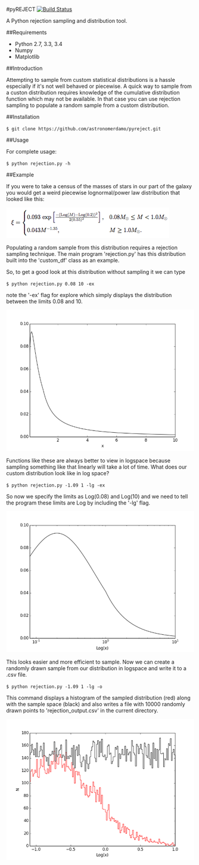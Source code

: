 #pyREJECT [![Build Status](https://travis-ci.org/astronomerdamo/pyreject.svg)](https://travis-ci.org/astronomerdamo/pyreject)

A Python rejection sampling and distribution tool.

##Requirements

* Python 2.7, 3.3, 3.4 
* Numpy
* Matplotlib

##Introduction

Attempting to sample from custom statistical distributions is a hassle especially if it's not well behaved or piecewise. A quick way to sample from a custon distribution requires knowledge of the cumulative distribution function which may not be available. In that case you can use rejection sampling to populate a random sample from a custom distribution.

##Installation

`
$ git clone https://github.com/astronomerdamo/pyreject.git
`

##Usage

For complete usage:

`
$ python rejection.py -h
`

##Example

If you were to take a census of the masses of stars in our part of the galaxy you would get a weird piecewise lognormal/power law distribution that looked like this:

![Chabrier2005 IMF](images/imf.png)

Populating a random sample from this distribution requires a rejection sampling technique. The main program 'rejection.py' has this distribution built into the 'custom_df' class as an example.

So, to get a good look at this distribution without sampling it we can type

`
$ python rejection.py 0.08 10 -ex
`

note the '-ex' flag for explore which simply displays the distribution between the limits 0.08 and 10.

![IMF in linear space](images/imf_linear.png)

Functions like these are always better to view in logspace because sampling something like that linearly will take a lot of time. What does our custom distribution look like in log space?

`
$ python rejection.py -1.09 1 -lg -ex
`

So now we specify the limits as Log(0.08) and Log(10) and we need to tell the program these limits are Log by including the '-lg' flag.

![IMF in log space](images/imf_log.png)

This looks easier and more efficient to sample. Now we can create a randomly drawn sample from our distribution in logspace and write it to a .csv file.

`
$ python rejection.py -1.09 1 -lg -o
`

This command displays a histogram of the sampled distribution (red) along with the sample space (black) and also writes a file with 10000 randomly drawn points to 'rejection_output.csv' in the current directory.

![Sampled IMF](images/imf_sample.png)
